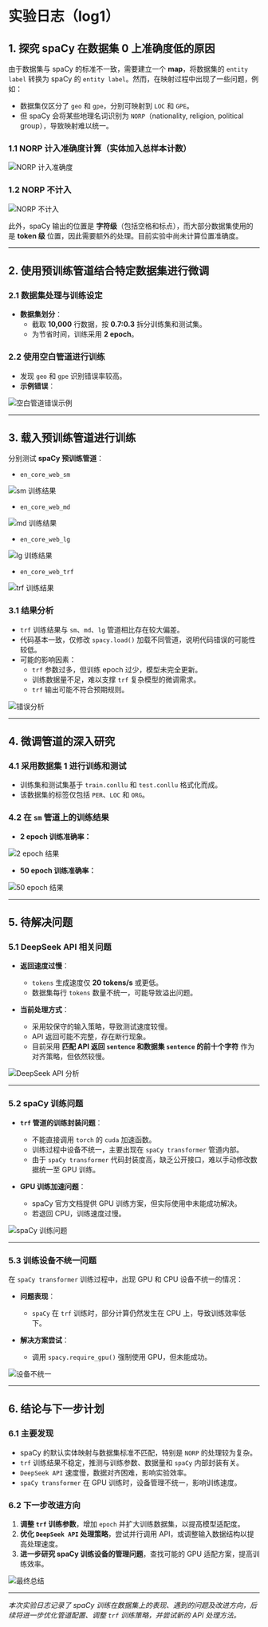 # 实验日志（log1）

## 1. 探究 spaCy 在数据集 0 上准确度低的原因

由于数据集与 spaCy 的标准不一致，需要建立一个 **map**，将数据集的 `entity label` 转换为 spaCy 的 `entity label`。然而，在映射过程中出现了一些问题，例如：

- 数据集仅区分了 `geo` 和 `gpe`，分别可映射到 `LOC` 和 `GPE`。
- 但 spaCy 会将某些地理名词识别为 `NORP`（nationality, religion, political group），导致映射难以统一。

### 1.1 NORP 计入准确度计算（实体加入总样本计数）

![NORP 计入准确度](log1_img/log1_0.png)

### 1.2 NORP 不计入

![NORP 不计入](log1_img/log1_1.png)

此外，spaCy 输出的位置是 **字符级**（包括空格和标点），而大部分数据集使用的是 **token 级** 位置，因此需要额外的处理。目前实验中尚未计算位置准确度。

---

## 2. 使用预训练管道结合特定数据集进行微调

### 2.1 数据集处理与训练设定

- **数据集划分**：
  - 截取 **10,000** 行数据，按 **0.7:0.3** 拆分训练集和测试集。
  - 为节省时间，训练采用 **2 epoch**。

### 2.2 使用空白管道进行训练

- 发现 `geo` 和 `gpe` 识别错误率较高。
- **示例错误**：

![空白管道错误示例](log1_img/log1_2.png)

---

## 3. 载入预训练管道进行训练

分别测试 **spaCy 预训练管道**：

- `en_core_web_sm`

![sm 训练结果](log1_img/log1_3.png)

- `en_core_web_md`

![md 训练结果](log1_img/log1_4.png)

- `en_core_web_lg`

![lg 训练结果](log1_img/log1_5.png)

- `en_core_web_trf`

![trf 训练结果](log1_img/log1_6.png)

### 3.1 结果分析

- `trf` 训练结果与 `sm`、`md`、`lg` 管道相比存在较大偏差。
- 代码基本一致，仅修改 `spacy.load()` 加载不同管道，说明代码错误的可能性较低。
- 可能的影响因素：
  - `trf` 参数过多，但训练 epoch 过少，模型未完全更新。
  - 训练数据量不足，难以支撑 `trf` 复杂模型的微调需求。
  - `trf` 输出可能不符合预期规则。

![错误分析](log1_img/log1_7.png)

---

## 4. 微调管道的深入研究

### 4.1 采用数据集 1 进行训练和测试

- 训练集和测试集基于 `train.conllu` 和 `test.conllu` 格式化而成。
- 该数据集的标签仅包括 `PER`、`LOC` 和 `ORG`。

### 4.2 在 `sm` 管道上的训练结果

- **2 epoch 训练准确率：**

![2 epoch 结果](log1_img/log1_8.png)

- **50 epoch 训练准确率：**

![50 epoch 结果](log1_img/log1_9.png)

---

## 5. 待解决问题

### 5.1 DeepSeek API 相关问题

- **返回速度过慢**：
  - `tokens` 生成速度仅 **20 tokens/s** 或更低。
  - 数据集每行 `tokens` 数量不统一，可能导致溢出问题。

- **当前处理方式**：
  - 采用较保守的输入策略，导致测试速度较慢。
  - API 返回可能不完整，存在断行现象。
  - 目前采用 **匹配 API 返回 `sentence` 和数据集 `sentence` 的前十个字符** 作为对齐策略，但依然较慢。

![DeepSeek API 分析](log1_img/log1_10.png)

---

### 5.2 spaCy 训练问题

- **`trf` 管道的训练封装问题**：
  - 不能直接调用 `torch` 的 `cuda` 加速函数。
  - 训练过程中设备不统一，主要出现在 `spaCy transformer` 管道内部。
  - 由于 `spaCy transformer` 代码封装度高，缺乏公开接口，难以手动修改数据统一至 GPU 训练。

- **GPU 训练加速问题**：
  - spaCy 官方文档提供 GPU 训练方案，但实际使用中未能成功解决。
  - 若退回 CPU，训练速度过慢。

![spaCy 训练问题](log1_img/log1_11.png)

---

### 5.3 训练设备不统一问题

在 `spaCy transformer` 训练过程中，出现 GPU 和 CPU 设备不统一的情况：

- **问题表现**：
  - `spaCy` 在 `trf` 训练时，部分计算仍然发生在 CPU 上，导致训练效率低下。

- **解决方案尝试**：
  - 调用 `spacy.require_gpu()` 强制使用 GPU，但未能成功。

![设备不统一](log1_img/log1_12.png)

---

## 6. 结论与下一步计划

### 6.1 主要发现
- spaCy 的默认实体映射与数据集标准不匹配，特别是 `NORP` 的处理较为复杂。
- `trf` 训练结果不稳定，推测与训练参数、数据量和 `spaCy` 内部封装有关。
- `DeepSeek API` 速度慢，数据对齐困难，影响实验效率。
- `spaCy transformer` 在 GPU 训练时，设备管理不统一，影响训练速度。

### 6.2 下一步改进方向
1. **调整 `trf` 训练参数**，增加 `epoch` 并扩大训练数据集，以提高模型适配度。
2. **优化 `DeepSeek API` 处理策略**，尝试并行调用 API，或调整输入数据结构以提高处理速度。
3. **进一步研究 spaCy 训练设备的管理问题**，查找可能的 GPU 适配方案，提高训练效率。

![最终总结](log1_img/log1_13.png)

---

*本次实验日志记录了 spaCy 训练在数据集上的表现、遇到的问题及改进方向，后续将进一步优化管道配置、调整 `trf` 训练策略，并尝试新的 API 处理方法。*
